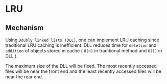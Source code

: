 # LRU

## Mechanism

Using `Doubly linked lists (DLL)`, one can implement LRU caching since traditional LRU caching is inefficient. DLL reduces time for `deletion` and `addition` of objects stored in cache ( `O(n)` in traditional method and `O(1)` in DLL ).

The maximum size of the DLL will be fixed. The most recently accessed files will be near the front end and the least recently accessed files will be near the rear end.

